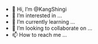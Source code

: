 - 👋 Hi, I’m @KangShingi
- 👀 I’m interested in ...
- 🌱 I’m currently learning ...
- 💞️ I’m looking to collaborate on ...
- 📫 How to reach me ...

<!---
KangShingi/KangShingi is a ✨ special ✨ repository because its `README.md` (this file) appears on your GitHub profile.
You can click the Preview link to take a look at your changes.
--->
